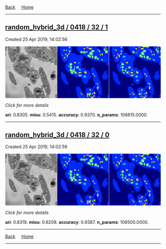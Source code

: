 
[Back](..)&nbsp;&nbsp;&nbsp;&nbsp;&nbsp;[Home](https://leapmanlab.github.io/snapshots)

---

<div class="summary"><a href="1"><h2>random_hybrid_3d / 0418 / 32 / 1</h2></a><p>Created 25 Apr 2019, 14:02:56
</p><a href="1"><img src="1/media/summary.png" align="center"></a><p>
<i>Click for more details</i>
</p></div>

**ari**: 0.8305. **miou**: 0.5415. **accuracy**: 0.9370. **n_params**: 106815.0000. 

---

<div class="summary"><a href="0"><h2>random_hybrid_3d / 0418 / 32 / 0</h2></a><p>Created 25 Apr 2019, 14:02:56
</p><a href="0"><img src="0/media/summary.png" align="center"></a><p>
<i>Click for more details</i>
</p></div>

**ari**: 0.8319. **miou**: 0.6209. **accuracy**: 0.9387. **n_params**: 106500.0000. 

---

[Back](..)&nbsp;&nbsp;&nbsp;&nbsp;&nbsp;[Home](https://leapmanlab.github.io/snapshots)

---